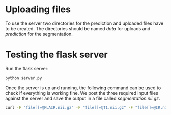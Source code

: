 # Uploading files
To use the server two directories for the prediction and uploaded files have to be created. The directories should be named *data* for uploads and *prediction* for the segmentation.

# Testing the flask server
Run the flask server:
```bash
python server.py
```

Once the server is up and running, the following command can be used to check if everything is working fine.
We post the three required input files against the server and save the output in a file called *segmentation.nii.gz*.
```bash
curl -F "file[]=@FLAIR.nii.gz" -F "file[]=@T1.nii.gz" -F "file[]=@IR.nii.gz" localhost:5000/model -o segmentation.nii.gz
```
